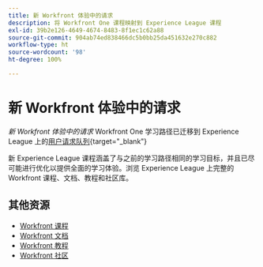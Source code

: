 ```yaml
---
title: 新 Workfront 体验中的请求
description: 将 Workfront One 课程映射到 Experience League 课程
exl-id: 39b2e126-4649-4674-8483-8f1ec1c62a88
source-git-commit: 904ab74ed838466dc5b0bb25da451632e270c882
workflow-type: ht
source-wordcount: '98'
ht-degree: 100%

---
```


# 新 Workfront 体验中的请求

*新 Workfront 体验中的请求* Workfront One 学习路径已迁移到 Experience League 上的[用户请求队列](https://experienceleague.adobe.com/?recommended=Workfront-U-1-2022.2.request-queues){target="_blank"}

新 Experience League 课程涵盖了与之前的学习路径相同的学习目标，并且已尽可能进行优化以提供全面的学习体验。浏览 Experience League 上完整的 Workfront 课程、文档、教程和社区库。

## 其他资源

* [Workfront 课程](https://experienceleague.adobe.com/?lang=en&amp;Solution=Workfront#courses)
* [Workfront 文档](https://experienceleague.adobe.com/docs/workfront.html)
* [Workfront 教程](https://experienceleague.adobe.com/docs/workfront-learn/tutorials-workfront/home.html)
* [Workfront 社区](https://experienceleaguecommunities.adobe.com/t5/workfront/ct-p/workfront)
